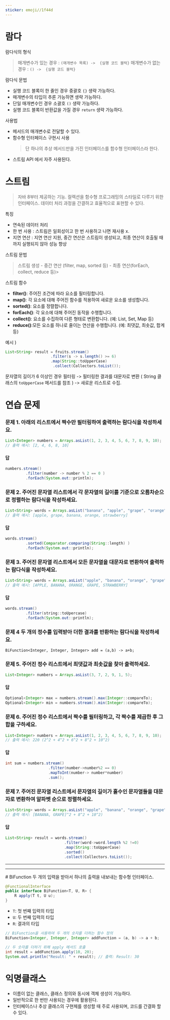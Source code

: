 ```yaml
---
sticker: emoji//1f44d
---
```

# 람다

람다식의 형식 
>매개변수가 있는 경우 : `(매개변수 목록) ->  {실행 코드 블럭}`
>매개변수가 없는 경우 : `() ->  {실행 코드 블럭}`

람다식 문법
- 실행 코드 블록이 한 줄인 경우 중괄호 `{}` 생략 가능하다. 
- 매개변수의 타입이 추론 가능하면 생략 가능하다. 
- 단일 매개변수인 경우 소괄호 `()` 생략 가능하다. 
- 실행 코드 블록이 반환값을 가질 경우 `return` 생략 가능하다. 

사용법 
- 메서드의 매개변수로 전달할 수 있다.
- 함수형 인터페이스 구현시 사용 
  > 단 하나의 추상 메서드만을 가진 인터페이스를 함수형 인터페이스라 한다. 
- 스트림 API 에서 자주 사용된다. 

# 스트림 

> 자바 8부터 제공하는  기능. 컬렉션을 함수형 프로그래밍의 스타일로 다루기 위한 인터페이스. 데이터 처리 과정을 간결하고 효율적으로 표현할 수 있다. 

특징 
- 연속된 데이터 처리 
- 한 번 사용 : 스트림은 일회성이고 한 번 사용하고 나면 재사용 x. 
- 지연 연산 : 지연 연산 지원, 중간 연산은 스트림이 생성되고, 최종 연산이 호출될 때까지 실행되지 않아 성능 향상 

스트림 문법 
> 스트림 생성 - 중간 연산 (filter, map, sorted 등) - 최종 연산(forEach, collect, reduce 등)> 

스트림 함수 
- **filter()**: 주어진 조건에 따라 요소를 필터링합니다.
- **map()**: 각 요소에 대해 주어진 함수를 적용하여 새로운 요소를 생성합니다.
- **sorted()**: 요소를 정렬합니다.
- **forEach()**: 각 요소에 대해 주어진 동작을 수행합니다.
- **collect()**: 요소를 수집하여 다른 형태로 변환합니다. (예: List, Set, Map 등)
- **reduce()**:모든 요소를 하나로 줄이는 연산을 수행합니다. (예: 최댓값, 최솟값, 합계 등)

예시 ) 
```java 
List<String> result = fruits.stream()
					.filter(s -> s.length() >= 6) 
					.map(String::toUpperCase)
					 .collect(Collectors.toList());
```

문자열의 길이가 6 이상인 경우 필터링 -> 필터링한 결과를 대문자로 변환 ( String 클래스의 `toUpperCase` 메서드를 참조 ) -> 새로운 리스트로 수집. 

# 연습 문제
### 문제 1.  아래의 리스트에서 짝수만 필터링하여 출력하는 람다식을 작성하세요.
```java
List<Integer> numbers = Arrays.asList(1, 2, 3, 4, 5, 6, 7, 8, 9, 10);
// 출력 예시: [2, 4, 6, 8, 10]
```
#### 답 
```java
numbers.stream()
		 .filter(number -> number % 2 == 0 )
		 .forEach(System.out::println);
```

### 문제 2. 주어진 문자열 리스트에서 각 문자열의 길이를 기준으로 오름차순으로 정렬하는 람다식을 작성하세요.

```java
List<String> words = Arrays.asList("banana", "apple", "grape", "orange", "strawberry");
// 출력 예시: [apple, grape, banana, orange, strawberry]
```
#### 답 
```java
words.stream()
		 .sorted(Comparator.comparing(String::length) )
		 .forEach(System.out::println);
```



### 문제 3. 주어진 문자열 리스트에서 모든 문자열을 대문자로 변환하여 출력하는 람다식을 작성하세요.

```java
List<String> words = Arrays.asList("apple", "banana", "orange", "grape", "strawberry");
// 출력 예시: [APPLE, BANANA, ORANGE, GRAPE, STRAWBERRY]
```
#### 답 
```java
words.stream()
		 .filter(string::toUpercase)
		 .forEach(System.out::println);
```












### 문제 4 두 개의 정수를 입력받아 더한 결과를 반환하는 람다식을 작성하세요.
```
BiFunction<Integer, Integer, Integer> add = (a,b) -> a+b;
```

### 문제 5.  주어진 정수 리스트에서 최댓값과 최솟값을 찾아 출력하세요.

```java
List<Integer> numbers = Arrays.asList(3, 7, 2, 9, 1, 5);
```
#### 답
```java
Optional<Integer> max = numbers.stream().max(Integer::compareTo);
Optional<Integer> min = numbers.stream().min(Integer::compareTo);
```

### 문제 6. 주어진 정수 리스트에서 짝수를 필터링하고, 각 짝수를 제곱한 후 그 합을 구하세요.
```java
List<Integer> numbers = Arrays.asList(1, 2, 3, 4, 5, 6, 7, 8, 9, 10); 
// 출력 예시: 220 (2^2 + 4^2 + 6^2 + 8^2 + 10^2)
```
#### 답
```java
int sum = numbers.stream()
				   .filter(number->number%2 == 0)
				   .mapToInt(number-> number*number)
				   .sum();
```




### 문제 7. 주어진 문자열 리스트에서 문자열의 길이가 홀수인 문자열들을 대문자로 변환하여 알파벳 순으로 정렬하세요.
```java
List<String> words = Arrays.asList("apple", "banana", "orange", "grape", "strawberry"); 
// 출력 예시: [BANANA, GRAPE]^2 + 8^2 + 10^2)
```
#### 답
```java
List<String> result = words.stream()
						  .filter(word->word.length %2 !=0)
						  .map(String::toUpperCase)
						  .sorted()
						  .collect(Collectors.toList());
```













<hr>


<hr>
# BiFunction
두 개의 입력을 받아서 하나의 출력을 내보내는 함수형 인터페이스. 

```java
@FunctionalInterface
public interface BiFunction<T, U, R> {
    R apply(T t, U u);
}
```

- `T`: 첫 번째 입력의 타입
- `U`: 두 번째 입력의 타입
- `R`: 결과의 타입

```java
// BiFunction을 사용하여 두 개의 숫자를 더하는 함수 정의
BiFunction<Integer, Integer, Integer> addFunction = (a, b) -> a + b; 

// 두 숫자를 더하기 위해 apply 메서드 호출 
int result = addFunction.apply(10, 20); 
System.out.println("Result: " + result); // 출력: Result: 30
```

# 익명클래스 
- 이름이 없는 클래스, 클래스 정의와 동시에 객체 생성이 가능하다. 
- 일반적으로 한 번만 사용되는 경우에 활용된다. 
- 인터페이스나 추상 클래스의 구현체를 생성할 때 주로 사용되며, 코드를 간결화 할 수 있다. 


```java

```